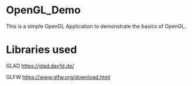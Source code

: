 # OpenGL_Demo
This is a simple OpenGL Application to demonstrate the basics of OpenGL.

# Libraries used
GLAD https://glad.dav1d.de/

GLFW https://www.glfw.org/download.html
